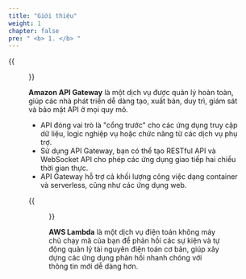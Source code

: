 ```yaml
---
title: "Giới thiệu"
weight: 1
chapter: false
pre: " <b> 1. </b> "
---
```


{{<figure src="/images/workshop-2/Amazon-API-Gateway.svg" title="Amazon API Gateway" width=150pc >}}

**Amazon API Gateway** là một dịch vụ được quản lý hoàn toàn, giúp các nhà phát triển dễ dàng tạo, xuất bản, duy trì, giám sát và bảo mật API ở mọi quy mô.

- API đóng vai trò là "cổng trước" cho các ứng dụng truy cập dữ liệu, logic nghiệp vụ hoặc chức năng từ các dịch vụ phụ trợ.
- Sử dụng API Gateway, bạn có thể tạo RESTful API và WebSocket API cho phép các ứng dụng giao tiếp hai chiều thời gian thực.
- API Gateway hỗ trợ cả khối lượng công việc dạng container và serverless, cũng như các ứng dụng web.

{{<figure src="/images/workshop-2/AWS-Lambda.svg" title="AWS Lambda" width=150pc >}}

**AWS Lambda** là một dịch vụ điện toán không máy chủ chạy mã của bạn để phản hồi các sự kiện và tự động quản lý tài nguyên điện toán cơ bản, giúp xây dựng các ứng dụng phản hồi nhanh chóng với thông tin mới dễ dàng hơn.
